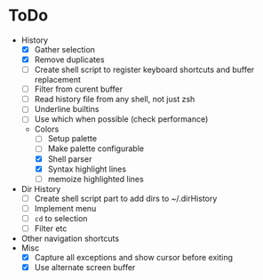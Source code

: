 # ToDo

- History
  - [x] Gather selection
  - [x] Remove duplicates
  - [ ] Create shell script to register keyboard shortcuts and buffer
        replacement
  - [ ] Filter from curent buffer
  - [ ] Read history file from any shell, not just zsh
  - [ ] Underline builtins
  - [ ] Use which when possible (check performance)
  - Colors
    - [ ] Setup palette
    - [ ] Make palette configurable
    - [x] Shell parser
    - [x] Syntax highlight lines
    - [ ] memoize highlighted lines
- Dir History
  - [ ] Create shell script part to add dirs to ~/.dirHistory
  - [ ] Implement menu
  - [ ] `cd` to selection
  - [ ] Filter etc
- Other navigation shortcuts
- Misc
  - [x] Capture all exceptions and show cursor before exiting
  - [x] Use alternate screen buffer
